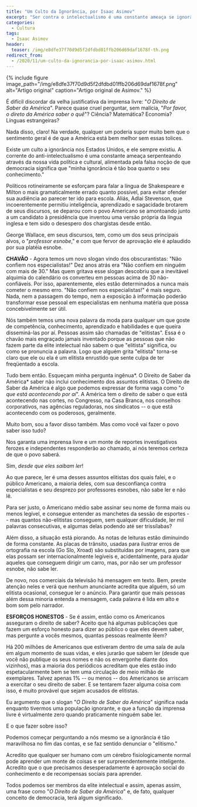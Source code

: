 ```yaml
---
title: "Um Culto da Ignorância, por Isaac Asimov"
excerpt: "Ser contra o intelectualismo é uma constante ameaça se ignorância é tão boa quanto o conhecimento"
categories:
  - Cultura
tags:
  - Isaac Asimov
header:
  teaser: /img/e8dfe37f70d9d5f2dfdbd01ffb206d69daf1678f-th.png
redirect_from:
  - /2020/11/um-culto-da-ignorancia-por-isaac-asimov.html
---
```


{% include figure image_path="/img/e8dfe37f70d9d5f2dfdbd01ffb206d69daf1678f.png" alt="Artigo original" caption="Artigo original de Asimov." %}

É difícil discordar da velha justificativa da imprensa livre: "*O Direito de Saber da América*". Parece quase cruel perguntar, sem malícia, "*Por favor, o direto da América saber o quê*"? Ciência? Matemática? Economia? Línguas estrangeiras?

Nada disso, claro! Na verdade, qualquer um poderia supor muito bem que o sentimento geral é de que a América está bem melhor sem essas tolices.

Existe um culto a ignorância nos Estados Unidos, e ele sempre existiu. A corrente do anti-intelectualismo é uma constante ameaça serpenteando através da nossa vida política e cultural, alimentada pela falsa noção de que democracia significa que "minha ignorância é tão boa quanto o seu conhecimento."

Políticos rotineiramente se esforçam para falar a língua de Shakespeare e Milton o mais gramaticalmente errado quanto possível, para evitar ofender sua audiência ao parecer ter ido para escola. Aliás, Adlai Stevenson, que incoerentemente permitiu inteligência, aprendizado e sagacidade brotarem de seus discursos, se deparou com o povo Americano se amontoando junto a um candidato à presidência que inventou uma versão própria da língua inglesa e tem sido o desespero dos chargistas desde então.

George Wallace, em seus discursos, tem, como um dos seus principais alvos, o "*professor esnobe*," e com que fervor de aprovação ele é aplaudido por sua platéia esnobe.

**CHAVÃO** - Agora temos um novo slogan vindo dos obscurantistas: "Não confiem nos especialistas!" Dez anos atrás era "Não confiem em ninguém com mais de 30." Mas quem gritava esse slogan descobriu que a inevitável alquimia do calendário os converteu em pessoas acima de 30 não-confiáveis. Por isso, aparentemente, eles estão determinados a nunca mais cometer o mesmo erro. "Não confiem nos especialistas!" é mais seguro. Nada, nem a passagem do tempo, nem a exposição à informação poderão transformar esse pessoal em especialistas em nenhuma matéria que possa concebivelmente ser útil.

Nós também temos uma nova palavra da moda para qualquer um que goste de competência, conhecimento, aprendizado e habilidades e que queira disseminá-las por aí. Pessoas assim são chamadas de "elitistas". Essa é o chavão mais engraçado jamais inventado porque as pessoas que não fazem parte da elite intelectual não sabem o que "elitista" significa, ou como se pronuncia a palavra. Logo que alguém grita "elitista" torna-se claro que ele ou ela é um elitista enrustido que sente culpa de ter freqüentado a escola.

Tudo bem então. Esqueçam minha pergunta ingênua*. O Direito de Saber da América* saber não inclui conhecimento dos assuntos elitistas. O Direito de Saber da América é algo que podemos expressar de forma vaga como "*o que está acontecendo por aí*". A América tem o direito de saber o que está acontecendo nas cortes, no Congresso, na Casa Branca, nos conselhos corporativos, nas agências reguladoras, nos sindicatos -- o que está acontecendo com os poderosos, geralmente.

Muito bom, sou a favor disso também. Mas como você vai fazer o povo saber isso tudo?

Nos garanta uma imprensa livre e um monte de reportes investigativos ferozes e independentes responderão ao chamado, aí nós teremos certeza de que o povo saberá.

Sim, *desde que eles saibam ler*!

Ao que parece, ler é uma desses assuntos elitistas dos quais falei, e o público Americano, a maioria deles, com sua desconfiança contra especialistas e seu desprezo por professores esnobes, não sabe ler e não lê.

Para ser justo, o Americano médio sabe assinar seu nome de forma mais ou menos legível, e consegue entender as manchetes da sessão de esportes -- mas quantos não-elitistas conseguem, sem qualquer dificuldade, ler mil palavras consecutivas, e algumas delas podendo até ser trissílabas?

Além disso, a situação está piorando. As notas de leituras estão diminuindo de forma constante. As placas de trânsito, usadas para ilustrar erros de ortografia na escola (Go Slo, Xroad) são substituídas por imagens, para que elas possam ser internacionalmente legíveis e, acidentalmente, para ajudar aqueles que conseguem dirigir um carro, mas, por não ser um professor esnobe, não sabe ler.

De novo, nos comerciais da televisão há mensagem em texto. Bem, preste atenção neles e verá que nenhum anunciante acredita que alguém, só um elitista ocasional, consegue ler o anúncio. Para garantir que mais pessoas além dessa minoria entenda a mensagem, cada palavra é lida em alto e bom som pelo narrador.

**ESFORÇOS HONESTOS** - Se é assim, então como os Americanos asseguram o direito de saber? Aceito que há algumas publicações que fazem um esforço honesto para dizer ao público o que eles devem saber, mas pergunte a vocês mesmos, quantas pessoas realmente lêem?

Há 200 milhões de Americanos que estiveram dentro de uma sala de aula em algum momento de suas vidas, e eles jurarão que sabem ler (desde que você não publique os seus nomes e não os envergonhe diante dos vizinhos), mas a maioria dos periódicos acreditam que eles estão indo espetacularmente bem se tem uma circulação de meio milhão de exemplares. Talvez apenas 1% -- ou menos -- dos Americanos se arriscam a exercitar o seu direito de saber. E se tentarem fazer alguma coisa com isso, é muito provável que sejam acusados de elitistas.

Eu argumento que o slogan "*O Direito de Saber da América*" significa nada enquanto tivermos uma população ignorante, e que a função da imprensa livre é virtualmente zero quando praticamente ninguém sabe ler.

E o que fazer sobre isso?

Podemos começar perguntando a nós mesmo se a ignorância é tão maravilhosa no fim das contas, e se faz sentido denunciar o "elitismo."

Acredito que qualquer ser humano com um cérebro fisiologicamente normal pode aprender um monte de coisas e ser surpreendentemente inteligente. Acredito que o que precisamos desesperadamente é aprovação social do conhecimento e de recompensas sociais para aprender.

Todos podemos ser membros da elite intelectual e assim, apenas assim, uma frase como "*O Direito de Saber da América*" e, de fato, qualquer conceito de democracia, terá algum significado.